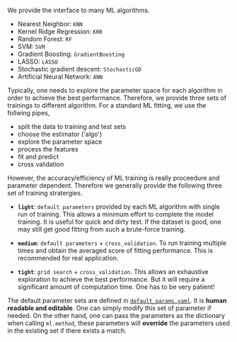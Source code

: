 We provide the interface to many ML algorithms.
- Nearest Neighbor: `KNN`
- Kernel Ridge Regression: `KRR`
- Random Forest: `RF`
- SVM: `SVM`
- Gradient Boosting: `GradientBoosting`
- LASSO: `LASSO`
- Stochastic gradient descent: `StochasticGD`
- Artificial Neural Network: `ANN`

Typically, one needs to explore the parameter space for each algorithm in order to achieve the best performance. 
Therefore, we provide three sets of trainings to different algorithm.
For a standard ML fitting, we use the follwing pipes,
- split the data to training and test sets
- choose the estimator ('algo')
- explore the parameter space
- process the features 
- fit and predict
- cross validation

However, the accuracy/efficiency of ML training is really proceedure and parameter dependent. Therefore we generally provide the following three set of training stratergies. 

- **`light`**: `default parameters` provided by each ML algorithm with single run of training. This allows a minimum effort to complete the model training. It is useful for quick and dirty test. If the dataset is good, one may still get good fitting from such a brute-force training.

- **`medium`**: `default parameters` + `cross_validation`. To run training multiple times and obtain the averaged score of fitting performance. This is recommended for real application.

- **`tight`**: `grid search` + `cross_validation`. This allows an exhaustive exploration to achieve the best performance. But it will require a significant amount of computation time. One has to be very patient!

The default parameter sets are defined in [`default_params.yaml`](https://github.com/qzhu2017/ML-Materials/blob/master/ml/default_params.yaml). It is **human readable and editable**. One can simply modify this set of parameter if needed. On the other hand, one can pass the parameters as the dictionary when calling `ml.method`, these parameters will **override** the parameters used in the existing set if there exists a match. 
